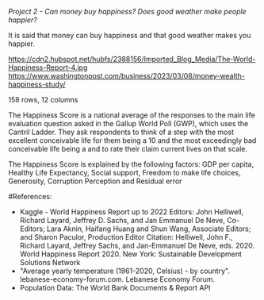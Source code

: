 <em> Project 2 - Can money buy happiness? Does good weather make people happier? </em>

It is said that money can buy happiness and that good weather makes you happier.

https://cdn2.hubspot.net/hubfs/2388156/Imported_Blog_Media/The-World-Happiness-Report-4.jpg
https://www.washingtonpost.com/business/2023/03/08/money-wealth-happiness-study/

158 rows, 12 columns

The Happiness Score is a national average of the responses to the main life evaluation question asked in the Gallup World Poll (GWP), which uses the Cantril Ladder. They ask respondents to think of a step with the most excellent conceivable life for them being a 10 and the most exceedingly bad conceivable life being a and to rate their claim current lives on that scale. 

The Happiness Score is explained by the following factors: GDP per capita, Healthy Life Expectancy, Social support, Freedom to make life choices, Generosity, Corruption Perception and Residual error

#References: 
- Kaggle - World Happiness Report up to 2022
Editors: John Helliwell, Richard Layard, Jeffrey D. Sachs, and Jan Emmanuel De Neve, Co-Editors; Lara Aknin, Haifang Huang and Shun Wang, Associate Editors; and Sharon Paculor, Production Editor
Citation: Helliwell, John F., Richard Layard, Jeffrey Sachs, and Jan-Emmanuel De Neve, eds. 2020. World Happiness Report 2020. New York: Sustainable Development Solutions Network
- "Average yearly temperature (1961-2020, Celsius) - by country". lebanese-economy-forum.com. Lebanese Economy  Forum. 
- Population Data: The World Bank Documents & Report API


